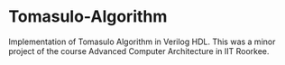 # Tomasulo-Algorithm
Implementation of Tomasulo Algorithm in Verilog HDL. This was a minor project of the course Advanced Computer Architecture in IIT Roorkee.
